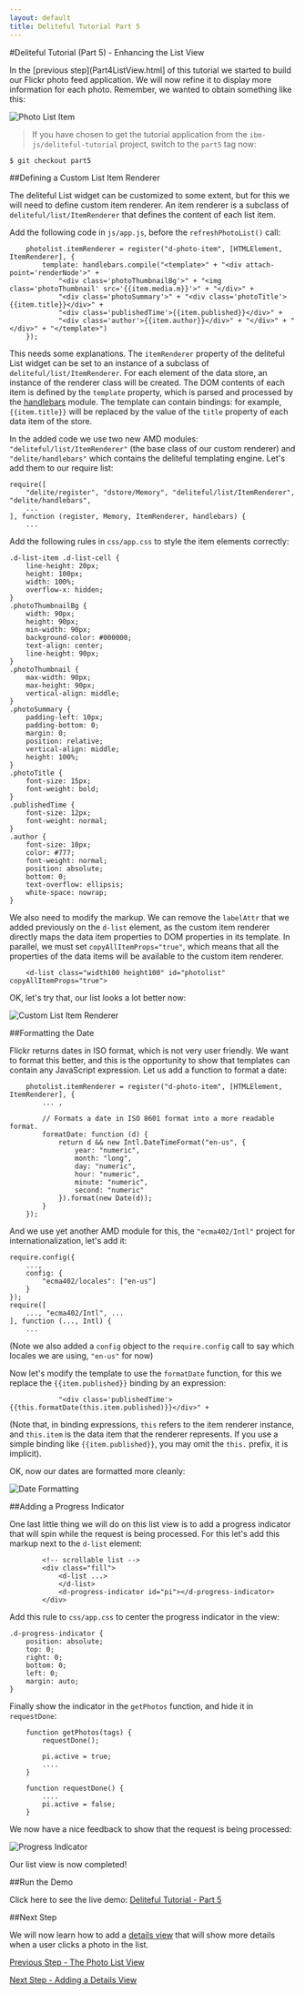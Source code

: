 ```yaml
---
layout: default
title: Deliteful Tutorial Part 5
---
```

#Deliteful Tutorial (Part 5) - Enhancing the List View

In the [previous step](Part4ListView.html] of this tutorial we started to build our Flickr photo feed application.
We will now refine it to display more information for each photo. Remember, we wanted to obtain something like this:

![Photo List Item](images/itemsketch.png)

> If you have chosen to get the tutorial application from the `ibm-js/deliteful-tutorial` project,
switch to the `part5` tag now:

````
$ git checkout part5
````

##Defining a Custom List Item Renderer

The deliteful List widget can be customized to some extent, but for this we will need to define custom item renderer.
An item renderer is a subclass of `deliteful/list/ItemRenderer` that defines the content of each list item.

Add the following code in `js/app.js`, before the `refreshPhotoList()` call:

````
	photolist.itemRenderer = register("d-photo-item", [HTMLElement, ItemRenderer], {
		template: handlebars.compile("<template>" + "<div attach-point='renderNode'>" +
			"<div class='photoThumbnailBg'>" + "<img class='photoThumbnail' src='{{item.media.m}}'>" + "</div>" +
			"<div class='photoSummary'>" + "<div class='photoTitle'>{{item.title}}</div>" +
			"<div class='publishedTime'>{{item.published}}</div>" +
			"<div class='author'>{{item.author}}</div>" + "</div>" + "</div>" + "</template>")
	});
````

This needs some explanations. The `itemRenderer` property of the deliteful List widget can be set to an instance of a
 subclass of `deliteful/list/ItemRenderer`. For each element of the data store, an instance of the renderer class
 will be created. The DOM contents of each item is defined by the `template` property,
 which is parsed and processed by the [handlebars](http://ibm-js.github.io/delite/docs/master/handlebars.html)
 module. The template can contain bindings: for example, `{{item.title}}` will be replaced by the value of the `title`
 property of each data item of the store.

In the added code we use two new AMD modules: `"deliteful/list/ItemRenderer"` (the base class of our
custom renderer) and `"delite/handlebars"` which contains the deliteful templating engine. Let's add them to our
require list:

````
require([
	"delite/register", "dstore/Memory", "deliteful/list/ItemRenderer", "delite/handlebars",
    ...
], function (register, Memory, ItemRenderer, handlebars) {
    ...
````

Add the following rules in `css/app.css` to style the item elements correctly:

````
.d-list-item .d-list-cell {
    line-height: 20px;
    height: 100px;
    width: 100%;
    overflow-x: hidden;
}
.photoThumbnailBg {
    width: 90px;
    height: 90px;
    min-width: 90px;
    background-color: #000000;
    text-align: center;
    line-height: 90px;
}
.photoThumbnail {
    max-width: 90px;
    max-height: 90px;
    vertical-align: middle;
}
.photoSummary {
    padding-left: 10px;
    padding-bottom: 0;
    margin: 0;
    position: relative;
    vertical-align: middle;
    height: 100%;
}
.photoTitle {
    font-size: 15px;
    font-weight: bold;
}
.publishedTime {
    font-size: 12px;
    font-weight: normal;
}
.author {
    font-size: 10px;
    color: #777;
    font-weight: normal;
    position: absolute;
    bottom: 0;
    text-overflow: ellipsis;
    white-space: nowrap;
}
````

We also need to modify the markup. We can remove the `labelAttr` that we added previously on the `d-list` element,
as the custom item renderer directly maps the data item properties to DOM properties in its template. In parallel,
we must set `copyAllItemProps="true"`, which means that all the properties of the data items will be available to the
custom item renderer.

````
    <d-list class="width100 height100" id="photolist" copyAllItemProps="true">
````

OK, let's try that, our list looks a lot better now:

![Custom List Item Renderer](images/itemrenderer1.png)

##Formatting the Date

Flickr returns dates in ISO format, which is not very user friendly. We want to format this better,
and this is the opportunity to show that templates can contain any JavaScript expression. Let us add a function to
format a date:

````
	photolist.itemRenderer = register("d-photo-item", [HTMLElement, ItemRenderer], {
        ... ,

		// Formats a date in ISO 8601 format into a more readable format.
		formatDate: function (d) {
			return d && new Intl.DateTimeFormat("en-us", {
				year: "numeric",
				month: "long",
				day: "numeric",
				hour: "numeric",
				minute: "numeric",
				second: "numeric"
			}).format(new Date(d));
		}
	});
````

And we use yet another AMD module for this, the `"ecma402/Intl"` project for internationalization, let's add it:

````
require.config({
	...,
	config: {
		"ecma402/locales": ["en-us"]
	}
});
require([
	..., "ecma402/Intl", ...
], function (..., Intl) {
    ...
````

(Note we also added a `config` object to the `require.config` call to say which locales we are using,
`"en-us"` for now)

Now let's modify the template to use the `formatDate` function, for this we replace the `{{item.published}}` binding
by an expression:

````
			"<div class='publishedTime'>{{this.formatDate(this.item.published)}}</div>" +
````

(Note that, in binding expressions, `this` refers to the item renderer instance, and `this.item` is the data item
that the renderer represents. If you use a simple binding like `{{item.published}}`, you may omit the `this.` prefix,
 it is implicit).

OK, now our dates are formatted more cleanly:

![Date Formatting](images/itemrenderer2.png)

##Adding a Progress Indicator

One last little thing we will do on this list view is to add a progress indicator that will spin while the request is
being processed. For this let's add this markup next to the `d-list` element:

````
        <!-- scrollable list -->
        <div class="fill">
            <d-list ...>
            </d-list>
            <d-progress-indicator id="pi"></d-progress-indicator>
        </div>
````

Add this rule to `css/app.css` to center the progress indicator in the view:

````
.d-progress-indicator {
    position: absolute;
    top: 0;
    right: 0;
    bottom: 0;
    left: 0;
    margin: auto;
}
````

Finally show the indicator in the `getPhotos` function, and hide it in `requestDone`:

````
	function getPhotos(tags) {
		requestDone();

	    pi.active = true;
        ....
    }

	function requestDone() {
	    ....
		pi.active = false;
	}
````

We now have a nice feedback to show that the request is being processed:

![Progress Indicator](images/progressindicator.png)

Our list view is now completed!

##Run the Demo

Click here to see the live demo:
[Deliteful Tutorial - Part 5](http://ibm-js.github.io/deliteful-tutorial/runnable/part5/index.html)

##Next Step

We will now learn how to add a [details view](Part6DetailsView.html) that will show more details when a user clicks a
photo
in the list.

[Previous Step - The Photo List View](Part4ListView.html)

[Next Step - Adding a Details View](Part6DetailsView.html)
